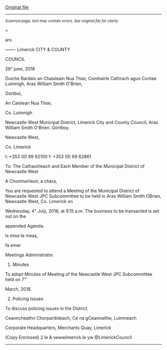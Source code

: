 [Original file](https://www.limerick.ie/sites/default/files/media/documents/2018-07/00%202018-07-04%20Agenda%20Municipal%20District%20of%20Newcastle%20West%20JPC%20Subcommittee.pdf)

---
*<small>Scanned page, text may contain errors. See original file for clarity</small>*  

=

ars

——-
Limerick
CITY & COUNTY

COUNCIL

29" june, 2018

Duiche Bardais an Chaisleain Nua Thiar,
Comhairle Cathrach agus Contae Luimnigh,
Aras William Smith O'Brien,

Gortbui,

An Caislean Nua Thiar,

Co. Luimnigh

Newcastle West Municipal District,
Limerick City and County Council,
Aras William Smith O'Brien.
Gortboy.

Newcastle West,

Co. Limerick

t: +353 (0) 69 62100
f: +353 (0) 69 62861

To: The Cathaoirleach and Each Member of the Municipal District of Newcastle West

A Chomhairleoir, a chara,

You are requested to attend a Meeting of the Municipal District of Newcastle West JPC
Subcommittee to be held in Aras William Smith OBrien, Newcastle West, Co. Limerick on

Wednesday, 4" July, 2018, at 9.15 a.m. The business to be transacted is set out on the

appended Agenda.

Is mise le meas,

fa emer

Meetings Administrator.

1. Minutes

To adopt Minutes of Meeting of the Newcastle West JPC Subcommittee held on 7™

March, 2018.

2. Policing Issues

To discuss policing issues in the District.

Ceanncheathri Chorpardideach, Cé na gCeannaithe, Luimneach

Corporate Headquarters, Merchants Quay, Limerick

(Copy Enclosed)
2 le
& vewwlimerick.le
yw @LimerickCouncil


---
